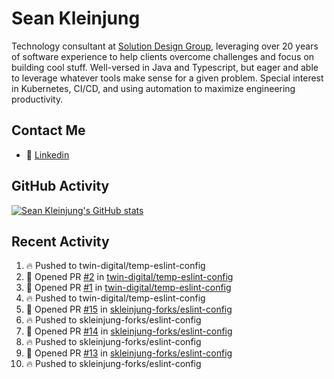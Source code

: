 # Sean Kleinjung

Technology consultant at [Solution Design Group](https://solutiondesign.com/), leveraging over 20 years of software experience to help clients overcome challenges and focus on building cool stuff. Well-versed in Java and Typescript, but eager and able to leverage whatever tools make sense for a given problem. Special interest in Kubernetes, CI/CD, and using automation to maximize engineering productivity.

<!--
**skleinjung/skleinjung** is a ✨ _special_ ✨ repository because its `README.md` (this file) appears on your GitHub profile.

Here are some ideas to get you started:

- 🔭 I’m currently working on ...
- 🌱 I’m currently learning ...
- 👯 I’m looking to collaborate on ...
- 🤔 I’m looking for help with ...
- 💬 Ask me about ...
- 📫 How to reach me: ...
- 😄 Pronouns: ...
- ⚡ Fun fact: ...
-->

## Contact Me

<!-- - 💬 [Personal site](https://phatho-folio.now.sh/) -->
- 🔗 [Linkedin](https://www.linkedin.com/in/sean-kleinjung/)
<!-- - 📧 <a href="mailto:hohuuphat22@gmail.com">Email</a> -->

<!-- - 🤐 <a id="raw-url" href="https://nightly.link/DeKal/dekal-cv-v2/workflows/build/main/huuphatho_cv.zip">Latest Resume (.zip)</a>
- 📄 <a id="raw-url" href="https://raw.githubusercontent.com/DeKal/DeKal/master/cv/phathuuho_cv.pdf">Resume (Manually uploaded)</a> -->

## GitHub Activity

[![Sean Kleinjung's GitHub stats](https://github-readme-stats.vercel.app/api?username=skleinjung&show_icons=true&theme=dark&count_private=true)](https://github.com/skleinjung)

## Recent Activity
<!--START_SECTION:activity-->
1. 🔥 Pushed to twin-digital/temp-eslint-config
2. 💪 Opened PR [#2](https://github.com/twin-digital/temp-eslint-config/pull/2) in [twin-digital/temp-eslint-config](https://github.com/twin-digital/temp-eslint-config)
3. 💪 Opened PR [#1](https://github.com/twin-digital/temp-eslint-config/pull/1) in [twin-digital/temp-eslint-config](https://github.com/twin-digital/temp-eslint-config)
4. 🔥 Pushed to twin-digital/temp-eslint-config
5. 💪 Opened PR [#15](https://github.com/skleinjung-forks/eslint-config/pull/15) in [skleinjung-forks/eslint-config](https://github.com/skleinjung-forks/eslint-config)
6. 🔥 Pushed to skleinjung-forks/eslint-config
7. 💪 Opened PR [#14](https://github.com/skleinjung-forks/eslint-config/pull/14) in [skleinjung-forks/eslint-config](https://github.com/skleinjung-forks/eslint-config)
8. 🔥 Pushed to skleinjung-forks/eslint-config
9. 💪 Opened PR [#13](https://github.com/skleinjung-forks/eslint-config/pull/13) in [skleinjung-forks/eslint-config](https://github.com/skleinjung-forks/eslint-config)
10. 🔥 Pushed to skleinjung-forks/eslint-config
<!--END_SECTION:activity-->